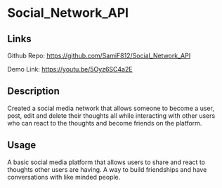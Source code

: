 # Social_Network_API

## Links

Github Repo: https://github.com/SamiF812/Social_Network_API

Demo Link: https://youtu.be/5Oyz6SC4a2E

## Description

Created a social media network that allows someone to become a user, post, edit and delete their thoughts all while interacting with other users who can react to the thoughts and become friends on the platform.

## Usage

A basic social media platform that allows users to share and react to thoughts other users are having. A way to build friendships and have conversations with like minded people.
